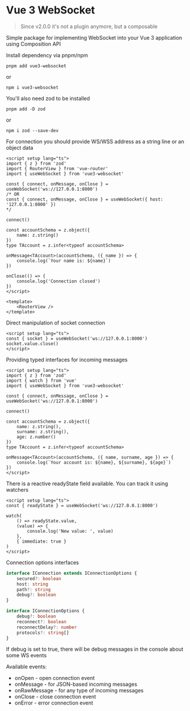 # Vue 3 WebSocket

> Since v2.0.0 it's not a plugin anymore, but a composable

Simple package for implementing WebSocket into your Vue 3 application using Composition API

Install dependency via pnpm/npm

```
pnpm add vue3-websocket
```

or

```
npm i vue3-websocket
```

You'll also need zod to be installed

```
pnpm add -D zod
```

or

```
npm i zod --save-dev
```

For connection you should provide WS/WSS address as a string line or an object data

```vue
<script setup lang="ts">
import { z } from 'zod'
import { RouterView } from 'vue-router'
import { useWebSocket } from 'vue3-websocket'

const { connect, onMessage, onClose } = useWebSocket('ws://127.0.0.1:8000')
/* OR
const { connect, onMessage, onClose } = useWebSocket({ host: '127.0.0.1:8000' })
*/

connect()

const accountSchema = z.object({
    name: z.string()
})
type TAccount = z.infer<typeof accountSchema>

onMessage<TAccount>(accountSchema, ({ name }) => {
    console.log(`Your name is: ${name}`)
})

onClose(() => {
    console.log('Connection closed')
})
</script>

<template>
    <RouterView />
</template>
```

Direct manipulation of socket connection

```vue
<script setup lang="ts">
const { socket } = useWebSocket('ws://127.0.0.1:8000')
socket.value.close()
</script>
```

Providing typed interfaces for incoming messages

```vue
<script setup lang="ts">
import { z } from 'zod'
import { watch } from 'vue'
import { useWebSocket } from 'vue3-websocket'

const { connect, onMessage, onClose } = useWebSocket('ws://127.0.0.1:8000')

connect()

const accountSchema = z.object({
    name: z.string(),
    surname: z.string(),
    age: z.number()
})
type TAccount = z.infer<typeof accountSchema>

onMessage<TAccount>(accountSchema, ({ name, surname, age }) => {
    console.log(`Your account is: ${name}, ${surname}, ${age}`)
})
</script>
```

There is a reactive readyState field available.
You can track it using watchers

```vue
<script setup lang="ts">
const { readyState } = useWebSocket('ws://127.0.0.1:8000')

watch(
    () => readyState.value,
    (value) => {
        console.log('New value: ', value)
    },
    { immediate: true }
)
</script>
```

Connection options interfaces

```ts
interface IConnection extends IConnectionOptions {
    secured?: boolean
    host: string
    path?: string
    debug?: boolean
}

interface IConnectionOptions {
    debug?: boolean
    reconnect?: boolean
    reconnectDelay?: number
    protocols?: string[]
}
```

If debug is set to true, there will be debug messages in the console about some WS events

Available events:

-   onOpen - open connection event
-   onMessage - for JSON-based incoming messages
-   onRawMessage - for any type of incoming messages
-   onClose - close connection event
-   onError - error connection event
